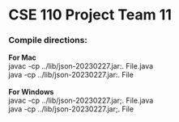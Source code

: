 <h1>CSE 110 Project Team 11</h1>
<h3>Compile directions:</h3>
<p>
<strong>For Mac</strong><br>
javac -cp ../lib/json-20230227.jar:. File.java
<br>
java -cp ../lib/json-20230227.jar:. File
<br>
<br>
<strong>For Windows</strong><br>
javac -cp ../lib/json-20230227.jar;. File.java
<br>
java -cp ../lib/json-20230227.jar;. File
<br>
</p>
